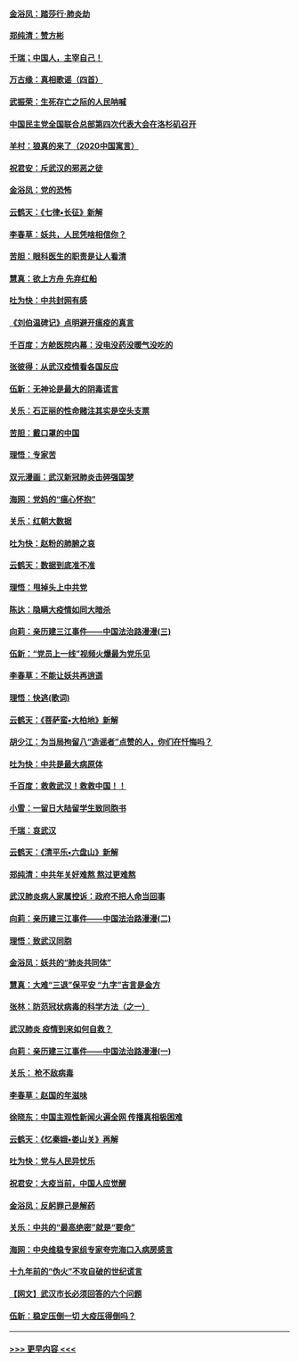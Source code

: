 #### [金浴凤：踏莎行‧肺炎劫](../pages/nsc993/n11858227.md?t=02102055) 
#### [郑纯清：赞方彬](../pages/nsc993/n11856803.md?t=02102055) 
#### [千瑞；中国人，主宰自己！](../pages/nsc993/n11856793.md?t=02102055) 
#### [万古缘：真相歌谣（四首）](../pages/nsc993/n11856263.md?t=02102055) 
#### [武振荣：生死存亡之际的人民呐喊](../pages/nsc993/n11856256.md?t=02102055) 
#### [中国民主党全国联合总部第四次代表大会在洛杉矶召开](../pages/nsc993/n11856344.md?t=02102055) 
#### [羊村：狼真的来了（2020中国寓言）](../pages/nsc993/n11856229.md?t=02102055) 
#### [祝君安：斥武汉的邪恶之徒](../pages/nsc993/n11855861.md?t=02102055) 
#### [金浴凤：党的恐怖](../pages/nsc993/n11855849.md?t=02102055) 
#### [云鹤天：《七律▪长征》新解](../pages/nsc993/n11855479.md?t=02102055) 
#### [李春草：妖共，人民凭啥相信你？](../pages/nsc993/n11855196.md?t=02102055) 
#### [苦胆：眼科医生的职责是让人看清](../pages/nsc993/n11853840.md?t=02102055) 
#### [慧真：欲上方舟 先弃红船](../pages/nsc993/n11853483.md?t=02102055) 
#### [吐为快：中共封网有感](../pages/nsc993/n11852575.md?t=02102055) 
#### [《刘伯温碑记》点明避开瘟疫的真言](../pages/nsc993/n11852128.md?t=02102055) 
#### [千百度：方舱医院内幕：没电没药没暖气没吃的](../pages/nsc993/n11850211.md?t=02102055) 
#### [张彼得：从武汉疫情看各国反应](../pages/nsc993/n11850102.md?t=02102055) 
#### [伍新：无神论是最大的阴毒谎言](../pages/nsc993/n11846129.md?t=02102055) 
#### [关乐：石正丽的性命赌注其实是空头支票](../pages/nsc993/n11846109.md?t=02102055) 
#### [苦胆：戴口罩的中国](../pages/nsc993/n11845576.md?t=02102055) 
#### [理悟：专家苦](../pages/nsc993/n11845564.md?t=02102055) 
#### [双元漫画：武汉新冠肺炎击碎强国梦](../pages/nsc993/n11843320.md?t=02102055) 
#### [海网：党妈的“瘟心怀抱”](../pages/nsc993/n11840740.md?t=02102055) 
#### [关乐：红朝大数据](../pages/nsc993/n11840675.md?t=02102055) 
#### [吐为快：赵粉的肺腑之哀](../pages/nsc993/n11840618.md?t=02102055) 
#### [云鹤天：数据到底准不准](../pages/nsc993/n11840325.md?t=02102055) 
#### [理悟：甩掉头上中共党](../pages/nsc993/n11838826.md?t=02102055) 
#### [陈达：隐瞒大疫情如同大暗杀](../pages/nsc993/n11838771.md?t=02102055) 
#### [向莉：亲历建三江事件——中国法治路漫漫(三)](../pages/nsc993/n11831825.md?t=02102055) 
#### [伍新：“党员上一线”视频火爆最为党乐见](../pages/nsc993/n11838200.md?t=02102055) 
#### [李春草：不能让妖共再逍遥](../pages/nsc993/n11838102.md?t=02102055) 
#### [理悟：快逃(歌词)](../pages/nsc993/n11838083.md?t=02102055) 
#### [云鹤天：《菩萨蛮▪大柏地》新解](../pages/nsc993/n11838059.md?t=02102055) 
#### [胡少江：为当局拘留八“造谣者”点赞的人，你们在忏悔吗？](../pages/nsc993/n11836801.md?t=02102055) 
#### [吐为快：中共是最大病原体](../pages/nsc993/n11836748.md?t=02102055) 
#### [千百度：救救武汉！救救中国！！](../pages/nsc993/n11836145.md?t=02102055) 
#### [小雪：一留日大陆留学生致同胞书](../pages/nsc993/n11834624.md?t=02102055) 
#### [千瑞：哀武汉](../pages/nsc993/n11833647.md?t=02102055) 
#### [云鹤天：《清平乐▪六盘山》新解](../pages/nsc993/n11833611.md?t=02102055) 
#### [郑纯清：中共年关好难熬 熬过更难熬](../pages/nsc993/n11833489.md?t=02102055) 
#### [武汉肺炎病人家属控诉：政府不把人命当回事](../pages/nsc993/n11833205.md?t=02102055) 
#### [向莉：亲历建三江事件——中国法治路漫漫(二)](../pages/nsc993/n11829102.md?t=02102055) 
#### [理悟：致武汉同胞](../pages/nsc993/n11831522.md?t=02102055) 
#### [金浴凤：妖共的“肺炎共同体”](../pages/nsc993/n11829448.md?t=02102055) 
#### [慧真：大难“三退”保平安 “九字”吉言是金方](../pages/nsc993/n11829501.md?t=02102055) 
#### [张林：防范冠状病毒的科学方法（之一）](../pages/nsc993/n11828618.md?t=02102055) 
#### [武汉肺炎 疫情到来如何自救？](../pages/nsc993/n11827632.md?t=02102055) 
#### [向莉：亲历建三江事件——中国法治路漫漫(一)](../pages/nsc993/n11827190.md?t=02102055) 
#### [关乐： 枪不敌病毒](../pages/nsc993/n11826746.md?t=02102055) 
#### [李春草：赵国的年滋味](../pages/nsc993/n11826321.md?t=02102055) 
#### [徐晓东：中国主观性新闻火遍全网 传播真相极困难](../pages/nsc993/n11826508.md?t=02102055) 
#### [云鹤天：《忆秦娥▪娄山关》再解](../pages/nsc993/n11824682.md?t=02102055) 
#### [吐为快：党与人民异忧乐](../pages/nsc993/n11824660.md?t=02102055) 
#### [祝君安：大疫当前，中国人应觉醒](../pages/nsc993/n11821946.md?t=02102055) 
#### [金浴凤：反躬罪己是解药](../pages/nsc993/n11820280.md?t=02102055) 
#### [关乐：中共的“最高绝密”就是“要命”](../pages/nsc993/n11816946.md?t=02102055) 
#### [海网：中央维稳专家组专家夸完海口入病房感言](../pages/nsc993/n11815138.md?t=02102055) 
#### [十九年前的“伪火”不攻自破的世纪谎言](../pages/nsc993/n11813238.md?t=02102055) 
#### [【网文】武汉市长必须回答的六个问题](../pages/nsc993/n11813848.md?t=02102055) 
#### [伍新：稳定压倒一切 大疫压得倒吗？](../pages/nsc993/n11812634.md?t=02102055) 

----
#### [ >>> 更早内容 <<< ](../indexes/nsc993-earlier.md)
